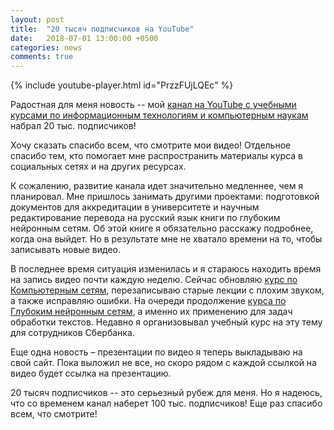 ```yaml
---
layout: post
title:  "20 тысяч подписчиков на YouTube"
date:   2018-07-01 13:00:00 +0500
categories: news
comments: true
---
```

{% include youtube-player.html id="PrzzFUjLQEc" %}

Радостная для меня новость -- мой [канал на YouTube с учебными курсами по информационным технологиям и компьютерным наукам](https://www.youtube.com/c/AndreySozykinCS) набрал 20 тыс. подписчиков! 

Хочу сказать спасибо всем, что смотрите мои видео! Отдельное спасибо тем, кто помогает мне распространить материалы курса в социальных сетях и на других ресурсах. 

К сожалению, развитие канала идет значительно медленнее, чем я планировал. Мне пришлось занимать другими проектами: подготовкой документов для аккредитации в университете и научным редактирование перевода на русский язык книги по глубоким нейронным сетям. Об этой книге я обязательно расскажу подробнее, когда она выйдет. Но в результате мне не хватало времени на то, чтобы записывать новые видео.

В последнее время ситуация изменилась и я стараюсь находить время на запись видео почти каждую неделю. Сейчас обновляю [курс по Компьютерным сетям](/courses/networks_online), перезаписываю старые лекции с плохим звуком, а также исправляю ошибки. На очереди продолжение [курса по Глубоким нейронным сетям](/courses/nnpython), а именно их применению для задач обработки текстов. Недавно я организовывал учебный курс на эту тему для сотрудников Сбербанка. 

Еще одна новость – презентации по видео я теперь выкладываю на свой сайт. Пока выложил не все, но скоро рядом с каждой ссылкой на видео будет ссылка на презентацию.

20 тысяч подписчиков -- это серьезный рубеж для меня. Но я надеюсь, что со временем канал наберет 100 тыс. подписчиков! Еще раз спасибо всем, что смотрите!

